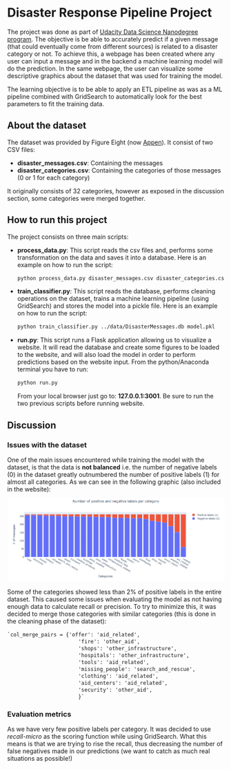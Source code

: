 # Disaster Response Pipeline Project

The project was done as part of [Udacity Data Science Nanodegree program](https://www.udacity.com/course/data-scientist-nanodegree--nd025). The objective is be able to accurately predict if a given message (that could eventually come from different sources) is related to a disaster category or not. To achieve this, a webpage has been created where any user can input a message and in the backend a machine learning model will do the prediction. In the same webpage, the user can visualize some descriptive graphics about the dataset that was used for training the model. 

The learning objective is to be able to apply an ETL pipeline as was as a ML pipeline combined with GridSearch to automatically look for the best parameters to fit the training data. 

## About the dataset

The dataset was provided by Figure Eight (now [Appen](https://appen.com/)). It consist of two CSV files: 

- **disaster_messages.csv**: Containing the messages 
- **disaster_categories.csv**: Containing the categories of those messages (0 or 1 for each category) 

It originally consists of 32 categories, however as exposed in the discussion section, some categories were merged together. 

## How to run this project

The project consists on three main scripts:

- **process_data.py**: This script reads the csv files and, performs some transformation on the data and saves it into a database. Here is an example on how to run the script: 

    ```bash
    python process_data.py disaster_messages.csv disaster_categories.csv DisasterMessages.db'
    ```
- **train_classifier.py**: This script reads the database, performs cleaning operations on the dataset, trains a machine learning pipeline (using GridSearch) and stores the model into a pickle file. Here is an example on how to run the script: 

    ```bash
    python train_classifier.py ../data/DisasterMessages.db model.pkl
    ``` 

- **run.py**: This script runs a Flask application allowing us to visualize a website. It will read the database and create some figures to be loaded to the website, and will also load the model in order to perform predictions based on the website input. From the python/Anaconda terminal you have to run:

    ```bash
    python run.py
    ``` 
  
    From your local browser just go to: **127.0.0.1:3001**. Be sure to run the two previous scripts before running website. 

## Discussion 

### Issues with the dataset 

One of the main issues encountered while training the model with the dataset, is that the data is **not balanced** i.e. the number of negative labels (0) in the dataset greatly outnumbered the number of positive labels (1) for almost all categories. As we can see in the following graphic (also included in the website):

![Image1](https://github.com/jagutier75/Disaster_Response_Pipeline/blob/master/images/Pos_neg_per_category.PNG)

Some of the categories showed less than 2% of positive labels in the entire dataset. This caused some issues when evaluating the model as not having enough data to calculate recall or precision. To try to minimize this, it was decided to merge those categories with similar categories (this is done in the cleaning phase of the dataset): 

    `col_merge_pairs = {'offer': 'aid_related',
                           'fire': 'other_aid',
                           'shops': 'other_infrastructure',
                           'hospitals': 'other_infrastructure',
                           'tools': 'aid_related',
                           'missing_people': 'search_and_rescue',
                           'clothing': 'aid_related',
                           'aid_centers': 'aid_related',
                           'security': 'other_aid',
                           }`

### Evaluation metrics

As we have very few positive labels per category. It was decided to use *recall-micro* as the scoring function while using GridSearch. What this means is that we are trying to rise the recall, thus decreasing the number of false negatives made in our predictions (we want to catch as much real situations as possible!)
